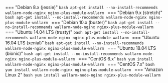 === "Debian 8.x (jessie)"
    ```bash
    apt-get install --no-install-recommends wallarm-node-nginx nginx-plus-module-wallarm
    ```
=== "Debian 9.x (stretch)"
    ```bash
    apt-get install --no-install-recommends wallarm-node-nginx nginx-plus-module-wallarm
    ```
=== "Debian 10.x (buster)"
    ```bash
    apt-get install --no-install-recommends wallarm-node-nginx nginx-plus-module-wallarm
    ```
=== "Ubuntu 14.04 LTS (trusty)"
    ```bash
    apt-get install --no-install-recommends wallarm-node-nginx nginx-plus-module-wallarm
    ```
=== "Ubuntu 16.04 LTS (xenial)"
    ```bash
    apt-get install --no-install-recommends wallarm-node-nginx nginx-plus-module-wallarm
    ```
=== "Ubuntu 18.04 LTS (bionic)"
    ```bash
    apt-get install --no-install-recommends wallarm-node-nginx nginx-plus-module-wallarm
    ```
=== "CentOS 6.x"
    ```bash
    yum install wallarm-node-nginx nginx-plus-module-wallarm
    ```
=== "CentOS 7.x"
    ```bash
    yum install wallarm-node-nginx nginx-plus-module-wallarm
    ```
=== "Amazon Linux 2"
    ```bash
    yum install wallarm-node-nginx nginx-plus-module-wallarm
    ```
